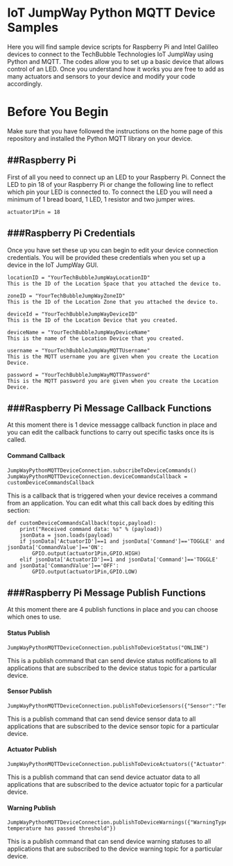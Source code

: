 IoT JumpWay Python MQTT Device Samples
======================================

Here you will find sample device scripts for Raspberry Pi and Intel Galilleo devices to connect to the TechBubble Technologies IoT JumpWay using Python and MQTT. The codes allow you to set up a basic device that allows control of an LED. Once you understand how it works you are free to add as many actuators and sensors to your device and modify your code accordingly.

# Before You Begin

Make sure that you have followed the instructions on the home page of this repository and installed the Python MQTT library on your device.

##Raspberry Pi
------------

First of all you need to connect up an LED to your Raspberry Pi. Connect the LED to pin 18 of your Raspberry Pi or change the following line to reflect which pin your LED is connected to. To connect the LED you will need a minimum of 1 bread board, 1 LED, 1 resistor and two jumper wires.

```
actuator1Pin = 18
```

###Raspberry Pi Credentials
-------------------------

Once you have set these up you can begin to edit your device connection credentials. You will be provided these credentials when you set up a device in the IoT JumpWay GUI.

```
locationID = "YourTechBubbleJumpWayLocationID" 
This is the ID of the Location Space that you attached the device to.
```
```
zoneID = "YourTechBubbleJumpWayZoneID" 
This is the ID of the Location Zone that you attached the device to.
```
```
deviceId = "YourTechBubbleJumpWayDeviceID" 
This is the ID of the Location Device that you created.
```
```
deviceName = "YourTechBubbleJumpWayDeviceName" 
This is the name of the Location Device that you created.
```
```
username = "YourTechBubbleJumpWayMQTTUsername" 
This is the MQTT username you are given when you create the Location Device.
```
```
password = "YourTechBubbleJumpWayMQTTPassword" 
This is the MQTT password you are given when you create the Location Device.
```

###Raspberry Pi Message Callback Functions
--------------------------------

At this moment there is 1 device messagge callback function in place and you can edit the callback functions to carry out specific tasks once its is called.

#### Command Callback

```
JumpWayPythonMQTTDeviceConnection.subscribeToDeviceCommands()
JumpWayPythonMQTTDeviceConnection.deviceCommandsCallback = customDeviceCommandsCallback

```
This is a callback that is triggered when your device receives a command from an application. 
You can edit what this call back does by editing this section:

```
def customDeviceCommandsCallback(topic,payload):
	print("Received command data: %s" % (payload))
	jsonData = json.loads(payload)
	if jsonData['ActuatorID']==1 and jsonData['Command']=='TOGGLE' and jsonData['CommandValue']=='ON':
		GPIO.output(actuator1Pin,GPIO.HIGH)
	elif jsonData['ActuatorID']==1 and jsonData['Command']=='TOGGLE' and jsonData['CommandValue']=='OFF':
		GPIO.output(actuator1Pin,GPIO.LOW)
```

###Raspberry Pi Message Publish Functions
--------------------------------

At this moment there are 4 publish functions in place and you can choose which ones to use.

#### Status Publish

```
JumpWayPythonMQTTDeviceConnection.publishToDeviceStatus("ONLINE")

```
This is a publish command that can send device status notifications to all applications that are subscribed to the device status topic for a particular device. 

#### Sensor Publish

```
JumpWayPythonMQTTDeviceConnection.publishToDeviceSensors({"Sensor":"Temperature","SensorID":1,"SensorValue":"25.00"})

```
This is a publish command that can send device sensor data to all applications that are subscribed to the device sensor topic for a particular device. 

#### Actuator Publish

```
JumpWayPythonMQTTDeviceConnection.publishToDeviceActuators({"Actuator":"LED","ActuatorID":1,"ActuatorValue":"ON"})

```
This is a publish command that can send device actuator data to all applications that are subscribed to the device actuator topic for a particular device. 

#### Warning Publish

```
JumpWayPythonMQTTDeviceConnection.publishToDeviceWarnings({"WarningType":"Threshold","WarningOrigin":"Temperature","WarningValue":"150","WarningMessage":"Device temperature has passed threshold"})

```
This is a publish command that can send device warning statuses to all applications that are subscribed to the device warning topic for a particular device. 


